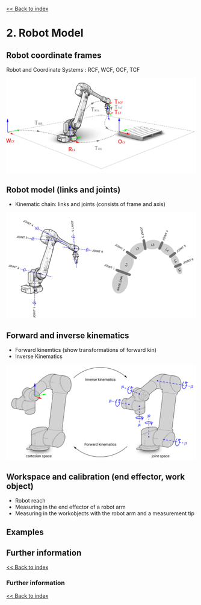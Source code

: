 [<< Back to index](index.md)

# 2. Robot Model<a id="robot-model"></a>

## Robot coordinate frames
Robot and Coordinate Systems : RCF, WCF, OCF, TCF

![transformation](images/robot_coordinate_frames.jpg)

## Robot model (links and joints)
* Kinematic chain: links and joints (consists of frame and axis)

![transformation](images/robot_links_and_joints.jpg)

## Forward and inverse kinematics
* Forward kinemtics (show transformations of forward kin)
* Inverse Kinematics

![transformation](images/robot_forward_and_inverse_kinematics.jpg)

## Workspace and calibration (end effector, work object)

* Robot reach
* Measuring in the end effector of a robot arm
* Measuring in the workobjects with the robot arm and a measurement tip

## Examples

## Further information

[<< Back to index](index.md)








### Further information

[<< Back to index](index.md)